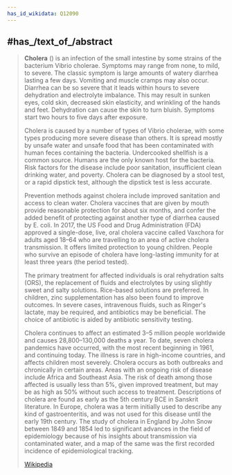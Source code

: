 ```yaml
---
has_id_wikidata: Q12090
---
```



## #has_/text_of_/abstract 

> **Cholera** () is an infection of the small intestine by some strains of the bacterium Vibrio cholerae. Symptoms may range from none, to mild, to severe. The classic symptom is large amounts of watery diarrhea lasting a few days. Vomiting and muscle cramps may also occur. Diarrhea can be so severe that it leads within hours to severe dehydration and electrolyte imbalance. This may result in sunken eyes, cold skin, decreased skin elasticity, and wrinkling of the hands and feet. Dehydration can cause the skin to turn bluish. Symptoms start two hours to five days after exposure.
>
> Cholera is caused by a number of types of Vibrio cholerae, with some types producing more severe disease than others. It is spread mostly by unsafe water and unsafe food that has been contaminated with human feces containing the bacteria. Undercooked shellfish is a common source. Humans are the only known host for the bacteria. Risk factors for the disease include poor sanitation, insufficient clean drinking water, and poverty. Cholera can be diagnosed by a stool test, or a rapid dipstick test, although the dipstick test is less accurate.
>
> Prevention methods against cholera include improved sanitation and access to clean water. Cholera vaccines that are given by mouth provide reasonable protection for about six months, and confer the added benefit of protecting against another type of diarrhea caused by E. coli. In 2017, the US Food and Drug Administration (FDA) approved a single-dose, live, oral cholera vaccine called Vaxchora for adults aged 18–64 who are travelling to an area of active cholera transmission. It offers limited protection to young children. People who survive an episode of cholera have long-lasting immunity for at least three years (the period tested).
>
> The primary treatment for affected individuals is oral rehydration salts (ORS), the replacement of fluids and electrolytes by using slightly sweet and salty solutions. Rice-based solutions are preferred. In children, zinc supplementation has also been found to improve outcomes. In severe cases, intravenous fluids, such as Ringer's lactate, may be required, and antibiotics may be beneficial. The choice of antibiotic is aided by antibiotic sensitivity testing.
>
> Cholera continues to affect an estimated 3–5 million people worldwide and causes 28,800–130,000 deaths a year. To date, seven cholera pandemics have occurred, with the most recent beginning in 1961, and continuing today. The illness is rare in high-income countries, and affects children most severely. Cholera occurs as both outbreaks and chronically in certain areas. Areas with an ongoing risk of disease include Africa and Southeast Asia. The risk of death among those affected is usually less than 5%, given improved treatment, but may be as high as 50% without such access to treatment. Descriptions of cholera are found as early as the 5th century BCE in Sanskrit literature. In Europe, cholera was a term initially used to describe any kind of gastroenteritis, and was not used for this disease until the early 19th century. The study of cholera in England by John Snow between 1849 and 1854 led to significant advances in the field of epidemiology because of his insights about transmission via contaminated water, and a map of the same was the first recorded incidence of epidemiological tracking.
>
> [Wikipedia](https://en.wikipedia.org/wiki/Cholera)


